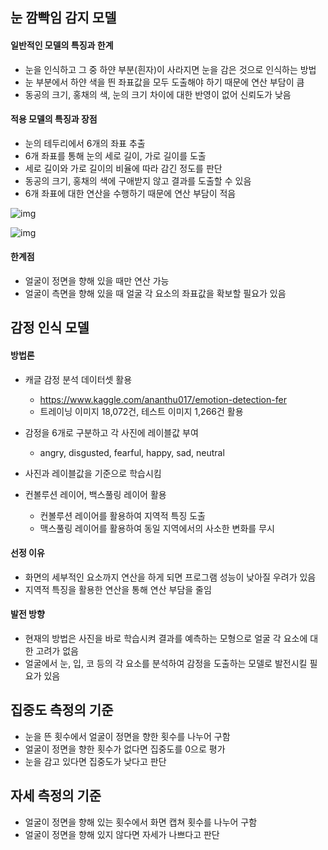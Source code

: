 ## 눈 깜빡임 감지 모델

#### 일반적인 모델의 특징과 한계

- 눈을 인식하고 그 중 하얀 부분(흰자)이 사라지면 눈을 감은 것으로 인식하는 방법
- 눈 부분에서 하얀 색을 띈 좌표값을 모두 도출해야 하기 때문에 연산 부담이 큼
- 동공의 크기, 홍채의 색, 눈의 크기 차이에 대한 반영이 없어 신뢰도가 낮음

#### 적용 모델의 특징과 장점

- 눈의 테두리에서 6개의 좌표 추출
- 6개 좌표를 통해 눈의 세로 길이, 가로 길이를 도출
- 세로 길이와 가로 길이의 비율에 따라 감긴 정도를 판단
- 동공의 크기, 홍채의 색에 구애받지 않고 결과를 도출할 수 있음
- 6개 좌표에 대한 연산을 수행하기 때문에 연산 부담이 적음

![img](https://pyimagesearch.com/wp-content/uploads/2017/04/blink_detection_6_landmarks.jpg)

![img](https://pyimagesearch.com/wp-content/uploads/2017/04/blink_detection_equation.png)

#### 한계점

- 얼굴이 정면을 향해 있을 때만 연산 가능
- 얼굴이 측면을 향해 있을 때 얼굴 각 요소의 좌표값을 확보할 필요가 있음



## 감정 인식 모델

#### 방법론

- 캐글 감정 분석 데이터셋 활용
  - https://www.kaggle.com/ananthu017/emotion-detection-fer
  - 트레이닝 이미지 18,072건, 테스트 이미지 1,266건 활용

- 감정을 6개로 구분하고 각 사진에 레이블값 부여
  - angry, disgusted, fearful, happy, sad, neutral
- 사진과 레이블값을 기준으로 학습시킴
- 컨볼루션 레이어, 백스풀링 레이어 활용
  - 컨볼루션 레이어를 활용하여 지역적 특징 도출
  - 맥스풀링 레이어를 활용하여 동일 지역에서의 사소한 변화를 무시

#### 선정 이유

- 화면의 세부적인 요소까지 연산을 하게 되면 프로그램 성능이 낮아질 우려가 있음
- 지역적 특징을 활용한 연산을 통해 연산 부담을 줄임

#### 발전 방향

- 현재의 방법은 사진을 바로 학습시켜 결과를 예측하는 모형으로 얼굴 각 요소에 대한 고려가 없음
- 얼굴에서 눈, 입, 코 등의 각 요소를 분석하여 감정을 도출하는 모델로 발전시킬 필요가 있음



## 집중도 측정의 기준

- 눈을 뜬 횟수에서 얼굴이 정면을 향한 횟수를 나누어 구함
- 얼굴이 정면을 향한 횟수가 없다면 집중도를 0으로 평가
- 눈을 감고 있다면 집중도가 낮다고 판단



## 자세 측정의 기준

- 얼굴이 정면을 향해 있는 횟수에서 화면 캡쳐 횟수를 나누어 구함
- 얼굴이 정면을 향해 있지 않다면 자세가 나쁘다고 판단

